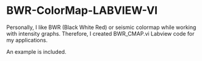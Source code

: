 # BWR-ColorMap-LABVIEW-VI
Personally, I like BWR (Black White Red) or seismic colormap while working with intensity graphs. Therefore, I created BWR_CMAP.vi Labview code for my applications.  

An example is included.
